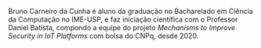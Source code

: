 Bruno Carneiro da Cunha é aluno da graduação no Bacharelado em Ciência da Computação no IME-USP, e faz iniciação científica com o Professor Daniel Batista, compondo a equipe do projeto *Mechanisms to Improve Security in IoT Platforms* com bolsa do CNPq, desde 2020.
